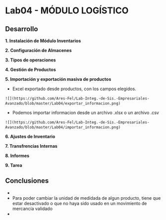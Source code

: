 # Lab04 - MÓDULO LOGÍSTICO
## Desarrollo

**1. Instalación de Módulo Inventarios**

**2. Configuración de Almacenes**

**3. Tipos de operaciones**

**4. Gestión de Productos**

**5. Importación y exportación masiva de productos**

   - Excel exportado desde productos, con los campos elegidos.
   
    ![](https://github.com/Ares-Fel/Lab-Integ.-de-Sis.-Empresariales-Avanzado/blob/master/Lab04/exportar_informacion.png)

   - Podemos importar informacion desde un archivo .xlsx o un archivo .csv
   
    ![](https://github.com/Ares-Fel/Lab-Integ.-de-Sis.-Empresariales-Avanzado/blob/master/Lab04/importar_informacion.png)

**6. Ajustes de Inventario**

**7. Transfrencias Internas**

**8. Informes**

**9. Tarea**

## Conclusiones

*
* Para poder cambiar la unidad de medidada de algun producto, tiene que estar desactivado o que no haya sido usado en un movimiento de mercancía validado
*
